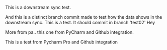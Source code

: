 This is a downstream sync test.

And this is a distinct branch commit made to test how the data shows in the downstream sync.
This is a test. It should commit in branch 'test02' Hey

More from pa.. this one from PyCharm and Github integration.

This is a test from Pycharm Pro and Github integration